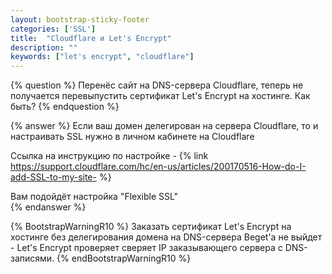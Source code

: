 ```yaml
---
layout: bootstrap-sticky-footer
categories: ['SSL']
title:  "Cloudflare и Let's Encrypt"
description: ""
keywords: ["let's encrypt", "cloudflare"]
---
```

{% question %} 
Перенёс сайт на DNS-сервера Cloudflare, теперь не получается перевыпустить сертификат Let's Encrypt на хостинге. Как быть?
{% endquestion %} 

{% answer %}
Если ваш домен делегирован на сервера Cloudflare, то и настраивать SSL нужно в личном кабинете на Cloudflare

Ссылка на инструкцию по настройке - {% link https://support.cloudflare.com/hc/en-us/articles/200170516-How-do-I-add-SSL-to-my-site- %}

Вам подойдёт настройка "Flexible SSL"  
{% endanswer %}

{% BootstrapWarningR10 %}
Заказать сертификат Let's Encrypt на хостинге без делегирования домена на DNS-сервера Beget'a не выйдет - Let's Encrypt проверяет сверяет IP заказывающего сервера с DNS-записями.
{% endBootstrapWarningR10 %}
